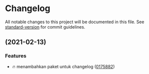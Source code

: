 # Changelog

All notable changes to this project will be documented in this file. See [standard-version](https://github.com/conventional-changelog/standard-version) for commit guidelines.

##  (2021-02-13)


### Features

* :fire: menambahkan paket untuk changelog ([0175882](https://github.com/yudiandela/laravel-repository-pattern/commit/01758820dc4615766918f40c55045c005a947e7d))
